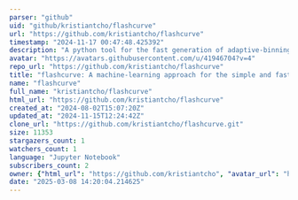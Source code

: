```yaml
---
parser: "github"
uid: "github/kristiantcho/flashcurve"
url: "https://github.com/kristiantcho/flashcurve"
timestamp: "2024-11-17 00:47:48.425392"
description: "A python tool for the fast generation of adaptive-binning for lightcurves with Fermi-LAT gamma-ray data using machine learning"
avatar: "https://avatars.githubusercontent.com/u/41946704?v=4"
repo_url: "https://github.com/kristiantcho/flashcurve"
title: "flashcurve: A machine-learning approach for the simple and fast generation of adaptive-binning light curves with Fermi-LAT data"
name: "flashcurve"
full_name: "kristiantcho/flashcurve"
html_url: "https://github.com/kristiantcho/flashcurve"
created_at: "2024-08-02T15:07:20Z"
updated_at: "2024-11-15T12:24:42Z"
clone_url: "https://github.com/kristiantcho/flashcurve.git"
size: 11353
stargazers_count: 1
watchers_count: 1
language: "Jupyter Notebook"
subscribers_count: 2
owner: {"html_url": "https://github.com/kristiantcho", "avatar_url": "https://avatars.githubusercontent.com/u/41946704?v=4", "login": "kristiantcho", "type": "User"}
date: "2025-03-08 14:20:04.214625"
---
```

